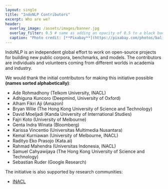 ```yaml
---
layout: single
title: "IndoNLP Contributors"
excerpt: Who are we?
header:
  overlay_image: /assets/images/banner.jpg
  overlay_filter: 0.5 # same as adding an opacity of 0.5 to a black background
  caption: "Photo credit: [**Pixabay**](https://pixabay.com/photos/bali-nature-mountain-pond-volcano-1674192/)"
---
```


IndoNLP is an independent global effort to work on open-source projects for building new public corpora, benchmarks, and models. The contributors are individuals and volunteers coming from different worlds in academia and industry. 

We would thank the initial contributors for making this initiative possible **(names sorted alphabetically)**:
- Ade Rohmadhony (Telkom University, INACL)
- Adhiguna Kuncoro (Deepmind, University of Oxford)
- Alham Fikri Aji (Amazon)
- Bryan Wilie (The Hong Kong University of Science and Technology)
- David Moeljadi (Kanda University of International Studies)
- Fajri Koto (University of Melbourne)
- Genta Indra Winata (Bloomberg)
- Karissa Vincentio (Universitas Multimedia Nusantara)
- Kemal Kurniawan (University of Melbourne, INACL)
- Radityo Eko Prasojo (Kata.ai)
- Rahmad Mahendra (Universitas Indonesia, INACL)
- Samuel Cahyawijaya (The Hong Kong University of Science and Technology)
- Sebastian Ruder (Google Research)

The initiative is also supported by research communities:
- [INACL](https://inacl.id/inacl/)